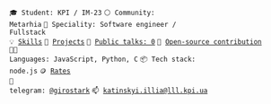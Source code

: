 <code>🎓 Student: KPI / IM-23</code>
<code>⚪ Community: Metarhia</code>
<code>👷 Speciality: Software engineer / Fullstack</code><br>
<code>💡 [Skills](SKILLS.md)</code>
<code>🧻 [Projects](PROJECTS.md)</code>
<code>📢 [Public talks: 0](TALKS.md)</code>
<code>👀 [Open-source contribution](CONTRIBUTION.md)</code><br>
<code>🧑‍💻 Languages: JavaScript, Python, C</code>
<code>📦 Tech stack: node.js</code>
<code>🪙 [Rates](RATES.md)</code><br>
<code>💬 telegram: [@girostark](https://telegram.me/girostark)</code>
<code>📫 [katinskyi.illia@lll.kpi.ua](mailto:katinskyi.illia@lll.kpi.ua)</code>
